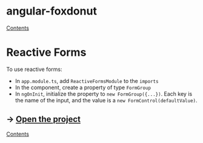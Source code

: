 # angular-foxdonut

[Contents](../README.md)

# Reactive Forms

To use reactive forms:

- In `app.module.ts`, add `ReactiveFormsModule` to the `imports`
- In the component, create a property of type `FormGroup`
- In `ngOnInit`, initialize the property to `new FormGroup({...})`. Each key is the name of the
  input, and the value is a `new FormControl(defaultValue)`.

## &rarr; [Open the project](https://stackblitz.com/github/foxdonut/angular-foxdonut/tree/forms?file=src%2Fapp%2Freactive-form%2Freactive-form.component.ts)

[Contents](../README.md)
